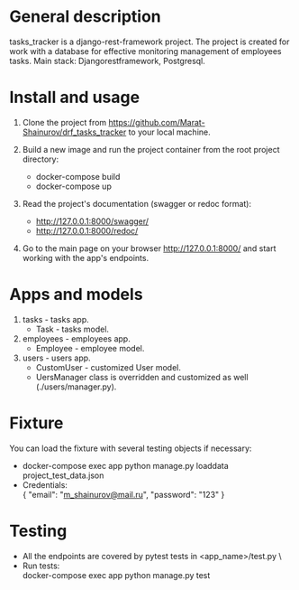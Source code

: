 # General description
tasks_tracker is a django-rest-framework project.
The project is created for work with a database for effective monitoring management of employees tasks.
Main stack: Djangorestframework, Postgresql.

# Install and usage
1. Clone the project from https://github.com/Marat-Shainurov/drf_tasks_tracker to your local machine.

2. Build a new image and run the project container from the root project directory:
    - docker-compose build
    - docker-compose up

3. Read the project's documentation (swagger or redoc format):
    - http://127.0.0.1:8000/swagger/
    - http://127.0.0.1:8000/redoc/

4. Go to the main page on your browser http://127.0.0.1:8000/ and start working with the app's endpoints.

# Apps and models
1. tasks - tasks app.
    - Task - tasks model.
2. employees - employees app.
    - Employee - employee model.
3. users - users app.
    - CustomUser - customized User model.
    - UersManager class is overridden and customized as well (./users/manager.py).

# Fixture
You can load the fixture with several testing objects if necessary:
- docker-compose exec app python manage.py loaddata project_test_data.json
- Credentials:\
  {
  "email": "m_shainurov@mail.ru",
  "password": "123"
  }

# Testing
- All the endpoints are covered by pytest tests in <app_name>/test.py \
- Run tests:\
  docker-compose exec app python manage.py test

